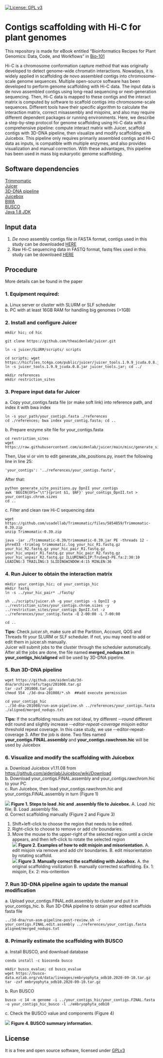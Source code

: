 [![License: GPL v3](https://img.shields.io/badge/License-GPL%20v3-blue.svg)](http://www.gnu.org/licenses/gpl-3.0)

# Contigs scaffolding with Hi-C for plant genomes
This repository is made for eBook entitled “Bioinformatics Recipes for Plant Genomics: Data, Code, and Workflows” in [Bio-101](https://cn.bio-protocol.org/bio101/default.aspx)

Hi-C is a chromosome conformation capture method that was originally developed to detect genome-wide chromatin interactions. Nowadays, it is widely applied in scaffolding de novo assembled contigs into chromosome-scale genome sequences. Multiple open-source software has been developed to perform genome scaffolding with Hi-C data. The input data is de novo assembled contigs using long-read sequencing or next-generation sequencing. Then, Hi-C data is mapped to these contigs and the interact matrix is computed by software to scaffold contigs into chromosome-scale sequences. Different tools have their specific algorithm to calculate the interaction matrix, correct misassembly and misjoins, and also may require different dependent packages or running environments. Here, we describe a step-by-step protocol for genome scaffolding using Hi-C data with a comprehensive pipeline: compute interact matrix with Juicer, scaffold contigs with 3D-DNA pipeline, then visualize and modify scaffolding with Juicebox. This pipeline only requires primarily assembled contigs and Hi-C data as inputs, is compatible with multiple enzymes, and also provides visualization and manual correction. With these advantages, this pipeline has been used in mass big eukaryotic genome scaffolding.

## Software dependencies
[Trimmomatic](http://www.usadellab.org/cms/?page=trimmomatic)  
[Juicer](https://github.com/aidenlab/juicer/)   
[3D-DNA pipeline](https://github.com/aidenlab/3d-dna)   
[Juicebox](https://github.com/aidenlab/Juicebox)   
[BWA](http://bio-bwa.sourceforge.net/)   
[BUSCO](https://gitlab.com/ezlab/busco)   
[Java 1.8 JDK](https://www.oracle.com/java/technologies/downloads/#java8)   

## Input data
1. _De novo_ assembly contigs file in FASTA format, contigs used in this study can be downloaded [HERE](https://drive.google.com/file/d/16eCMD6kg0zCrO3C3sDBEqc8OwnYfTEXY/view?usp=sharing)   
2. Raw Hi-C sequencing data in FASTQ format, fastq files used in this study can be downloaed [HERE]()

## Procedure
More details can be found in the paper

### 1. Equipment required:
a. Linux server or cluster with SLURM or SLF scheduler   
b. PC with at least 16GB RAM for handling big genomes (>1GB)
### 2. Install and configure Juicer
```
mkdir hic; cd hic

git clone https://github.com/theaidenlab/juicer.git

ln -s juicer/SLURM/scripts/ scripts

cd scripts; wget https://hicfiles.tc4ga.com/public/juicer/juicer_tools.1.9.9_jcuda.0.8.jar
ln -s juicer_tools.1.9.9_jcuda.0.8.jar juicer_tools.jar; cd ../

mkdir references
mkdir restriction_sites
```
### 3. Prepare input data for Juicer
a. Copy your_contigs.fasta file (or make soft link) into reference path, and index it with bwa index 
```
ln -s your_path/your_contigs.fasta ./references
cd ./references; bwa index your_contig.fasta; cd ..
```
b. Prepare enzyme site file for your_contigs.fasta
```
cd restriction_sites
wget https://raw.githubusercontent.com/aidenlab/juicer/main/misc/generate_site_positions.py
```
Then, Use vi or vim to edit generate_site_positions.py, insert the following line in line 25:
```
'your_contigs': '../references/your_contigs.fasta',
```
After that:
```
python generate_site_positions.py DpnII your_contigs
awk 'BEGIN{OFS="\t"}{print $1, $NF}' your_contigs_DpnII.txt > your_contigs.chrom.sizes
cd ..
```
c. Filter and clean raw Hi-C sequencing data
```
wget https://github.com/usadellab/Trimmomatic/files/5854859/Trimmomatic-0.39.zip
unzip Trimmomatic-0.39.zip

java -jar ./Trimmomatic-0.39/trimmomatic-0.39.jar PE -threads 12 -phred33 -trimlog trimmomatic.log your_hic_R1.fastq.gz your_hic_R2.fastq.gz your_hic_pair_R1.fastq.gz your_hic_unpair_R1.fastq.gz your_hic_pair_R2.fastq.gz your_hic_unpair_R2.fastq.gz ILLUMINACLIP:TruSeq3-PE.fa:2:30:10 LEADING:3 TRAILING:3 SLIDINGWINDOW:4:15 MINLEN:36
```
### 4. Run Juicer to obtain the interaction matrix
```
mkdir your_contigs_hic; cd your_contigs_hic
mkdir fastq
ln -s ../your_hic_pair* ./fastq/

sh ../scripts/juicer.sh -g your_contigs -s DpnII -p ../restriction_sites/your_contigs.chrom.sizes -y ../restriction_sites/your_contigs_DpnII.txt -z ../references/your_contig.fasta -Q 2-00:00 -L 7-00:00

cd ..
```
__Tips:__ Check _juicer.sh_, make sure all the Partition, Account, QOS and Threads fit your SLURM or SLF scheduler. If not, you may need to add or edit them in juicer.sh manually.  
Juicer will submit jobs to the cluster through the scheduler automatically. After all the jobs are done, the file named __merged_nodups.txt__ in __your_contigs_hic/aligned__ will be used by 3D-DNA pipeline.

### 5. Run 3D-DNA pipeline
```
wget https://github.com/aidenlab/3d-dna/archive/refs/tags/201008.tar.gz
tar -zxf 201008.tar.gz
chmod 554 ./3d-dna-201008/*.sh  ##add execute permission

cd your_contigs_hic
../3d-dna-201008/run-asm-pipeline.sh ../references/your_contigs.fasta ./aligned/merged_nodups.txt
```
__Tips:__ If the scaffolding results are not ideal, try different _--round_ different edit round and slightly increase _--editor-repeat-coverage_ misjoin editor threshold repeat coverage. In this case study, we use --editor-repeat-coverage 3.
After the job is done. Two files named __your_contigs.FINAL.assembly__ and __your_contigs.rawchrom.hic__ will be used by Juicebox

### 6. Visualize and modify the scaffolding with Juicebox
a. Download Juicebox v1.11.08 from https://github.com/aidenlab/Juicebox/wiki/Download  
b. Download your_contigs.FINAL.assembly and your_contigs.rawchrom.hic to your PC  
c. Run Juicebox, then load  your_contigs.rawchrom.hic and  your_contigs.FINAL.assembly in turn (Figure 1)  

![](graphs/juicebox.jpg)
__Figure 1. Steps to load .hic and .assembly file to Juicebox.__ A. Load .hic file; B. Load .assembly file.   
d. Correct scaffolding manually (Figure 2 and Figure 3)   
1. Shift+left-click to choose the region that needs to be edited.   
2. Right-click to choose to remove or add chr boundaries.   
3. Move the mouse to the upper-right of the selected region until a circle appears, and then left-click to rotate the selected region   
![](graphs/juicebox_2-1.jpg)
__Figure 2. Examples of how to edit misjoin and misorientation.__ A. edit misjoin via remove and add chr boundaries. B. edit misorientation by rotating scaffold.  
![](graphs/juicebox_2.jpg)
__Figure 3. Manually correct the scaffolding with Juicebox.__ A. the original scaffolding visilization B. manually corrected scaffolding. Ex. 1: misjoin, Ex. 2: mis-oritention

### 7. Run 3D-DNA pipeline again to update the manual modification
a. Upload your_contigs.FINAL.edit.assembly to cluster and put it in your_contigs_hic.
b. Run 3D-DNA pipeline to obtain your edited scaffolds fasta file
```
../3d-dna/run-asm-pipeline-post-review.sh -r your_contigs.FINAL.edit.assembly ../references/your_contigs.fasta aligned/merged_nodups.txt
```
### 8. Primarily estimate the scaffolding with BUSCO
a. Install BUSCO, and download database
```
conda install -c bioconda busco

mkdir busco_evalue; cd busco_evalue
wget https://busco-data.ezlab.org/v4/data/lineages/embryophyta_odb10.2020-09-10.tar.gz
tar -zxf embryophyta_odb10.2020-09-10.tar.gz
```
b. Run BUSCO
```
busco -c 14 -m genome -i ../your_contigs_hic/your_contigs.FINAL.fasta -o your_contigs_hic_busco -l ./embryophyta_odb10
```
c. Check the BUSCO value and components (Figure 4)

![](graphs/busco.jpg)
__Figure 4. BUSCO summary information.__
## License
It is a free and open source software, licensed under [GPLv3](https://github.com/github/choosealicense.com/blob/gh-pages/_licenses/gpl-3.0.txt)
